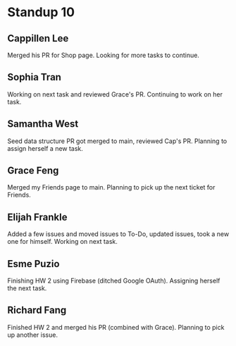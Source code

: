 # Standup 10
## Cappillen Lee
Merged his PR for Shop page. Looking for more tasks to continue.
## Sophia Tran
Working on next task and reviewed Grace's PR. Continuing to work on her task.
## Samantha West
Seed data structure PR got merged to main, reviewed Cap's PR. Planning to assign herself a new task.
## Grace Feng
Merged my Friends page to main. Planning to pick up the next ticket for Friends.
## Elijah Frankle
Added a few issues and moved issues to To-Do, updated issues, took a new one for himself. Working on next task.
## Esme Puzio
Finishing HW 2 using Firebase (ditched Google OAuth). Assigning herself the next task.
## Richard Fang
Finished HW 2 and merged his PR (combined with Grace). Planning to pick up another issue.
